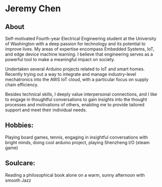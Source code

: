 # Jeremy Chen
## About
Self-motivated Fourth-year Electrical Engineering student at the University of Washington with a deep passion for technology and its potential to improve lives. My areas of expertise encompass Embedded Systems, IoT, and edge device machine learning. I believe that engineering serves as a powerful tool to make a meaningful impact on society.

Undertaken several Arduino projects related to IoT and smart homes. Recently trying out a way to integrate and manage industry-level mechatronics into the AWS IoT cloud, with a particular focus on supply chain efficiency.

Besides technical skills, I deeply value interpersonal connections, and I like to engage in thoughtful conversations to gain insights into the thought processes and motivations of others, enabling me to provide tailored support and meet their individual needs.

## Hobbies:
Playing board games, tennis, engaging in insightful conversations with bright minds, doing cool arduino project, playing Shenzheng I/O (steam game)

## Soulcare:
Reading a philosophical book alone on a warm, sunny afternoon with smooth Jazz
